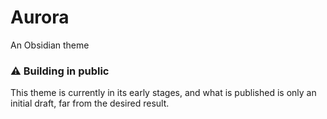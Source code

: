 # Aurora
An Obsidian theme 

### ⚠️ Building in public

This theme is currently in its early stages, and what is published is only an initial draft, far from the desired result.
